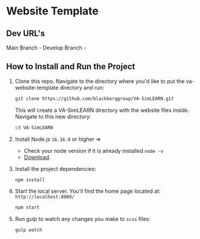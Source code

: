 # Website Template


## Dev URL's
Main Branch - 
Develop Branch - 

## How to Install and Run the Project
1. Clone this repo. Navigate to the directory where you'd like to put the va-website-template directory and run:
    ```bash
    git clone https://github.com/blackberggroup/VA-SimLEARN.git
    ```
    
    This will create a VA-SimLEARN directory with the website files inside. Navigate to this new directory:
    ```bash
    cd VA-SimLEARN
    ```

1. Install Node.js `16.16.0` or higher =>
    * Check your node version if it is already installed `node -v`
    * [Download](https://nodejs.org/en/).    

1. Install the project dependencies:
    ```bash
    npm install
    ```
    
1. Start the local server. You'll find the home page located at: `http://localhost:8080/`
    ```bash
    npm start
    ```

1. Run gulp to watch any changes you make to `scss` files:
    ```bash
    gulp watch
